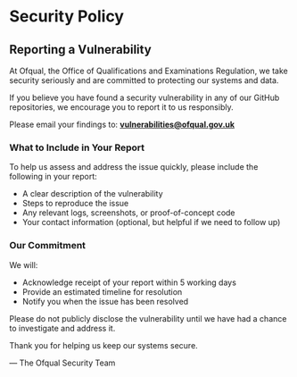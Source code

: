 
# Security Policy

## Reporting a Vulnerability

At Ofqual, the Office of Qualifications and Examinations Regulation, we take security seriously and are committed to protecting our systems and data.

If you believe you have found a security vulnerability in any of our GitHub repositories, we encourage you to report it to us responsibly.

Please email your findings to: **vulnerabilities@ofqual.gov.uk**

### What to Include in Your Report

To help us assess and address the issue quickly, please include the following in your report:

- A clear description of the vulnerability
- Steps to reproduce the issue
- Any relevant logs, screenshots, or proof-of-concept code
- Your contact information (optional, but helpful if we need to follow up)

### Our Commitment

We will:

- Acknowledge receipt of your report within 5 working days
- Provide an estimated timeline for resolution
- Notify you when the issue has been resolved

Please do not publicly disclose the vulnerability until we have had a chance to investigate and address it.

Thank you for helping us keep our systems secure.

— The Ofqual Security Team
